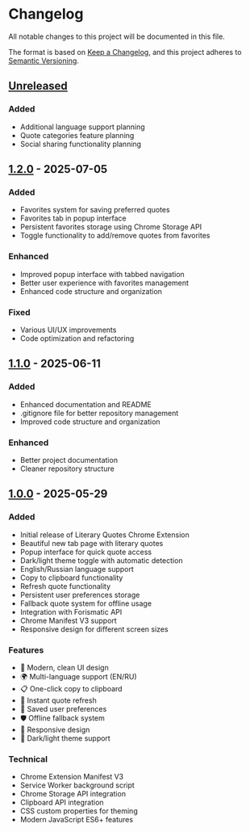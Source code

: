 # Changelog

All notable changes to this project will be documented in this file.

The format is based on [Keep a Changelog](https://keepachangelog.com/en/1.0.0/),
and this project adheres to [Semantic Versioning](https://semver.org/spec/v2.0.0.html).

## [Unreleased]

### Added
- Additional language support planning
- Quote categories feature planning
- Social sharing functionality planning

## [1.2.0] - 2025-07-05

### Added
- Favorites system for saving preferred quotes
- Favorites tab in popup interface
- Persistent favorites storage using Chrome Storage API
- Toggle functionality to add/remove quotes from favorites

### Enhanced
- Improved popup interface with tabbed navigation
- Better user experience with favorites management
- Enhanced code structure and organization

### Fixed
- Various UI/UX improvements
- Code optimization and refactoring

## [1.1.0] - 2025-06-11

### Added
- Enhanced documentation and README
- .gitignore file for better repository management
- Improved code structure and organization

### Enhanced
- Better project documentation
- Cleaner repository structure

## [1.0.0] - 2025-05-29

### Added
- Initial release of Literary Quotes Chrome Extension
- Beautiful new tab page with literary quotes
- Popup interface for quick quote access
- Dark/light theme toggle with automatic detection
- English/Russian language support
- Copy to clipboard functionality
- Refresh quote functionality
- Persistent user preferences storage
- Fallback quote system for offline usage
- Integration with Forismatic API
- Chrome Manifest V3 support
- Responsive design for different screen sizes

### Features
- 🎨 Modern, clean UI design
- 🌍 Multi-language support (EN/RU)
- 📋 One-click copy to clipboard
- 🔄 Instant quote refresh
- 💾 Saved user preferences
- 🛡️ Offline fallback system
- 📱 Responsive design
- 🌙 Dark/light theme support

### Technical
- Chrome Extension Manifest V3
- Service Worker background script
- Chrome Storage API integration
- Clipboard API integration
- CSS custom properties for theming
- Modern JavaScript ES6+ features

[Unreleased]: https://github.com/royhananwar/literary-quote/compare/v1.2.0...HEAD
[1.2.0]: https://github.com/royhananwar/literary-quote/releases/tag/v1.2.0
[1.1.0]: https://github.com/royhananwar/literary-quote/releases/tag/v1.1.0
[1.0.0]: https://github.com/royhananwar/literary-quote/releases/tag/v1.0.0
